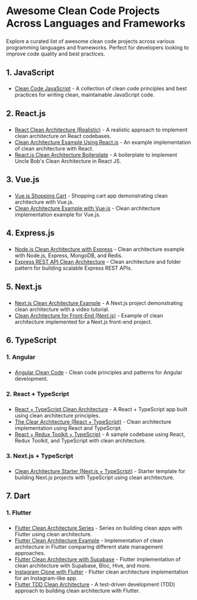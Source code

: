 <h1 align="left">Awesome Clean Code Projects Across Languages and Frameworks</h1>

###

<p align="left">Explore a curated list of awesome clean code projects across various programming languages and frameworks. Perfect for developers looking to improve code quality and best practices.</p>

###

<h2 align="left">1. JavaScript</h2>

###

<ul>
  <li><a href="https://github.com/ryanmcdermott/clean-code-javascript">Clean Code JavaScript</a> - A collection of clean code principles and best practices for writing clean, maintainable JavaScript code.</li>
</ul>

###

<h2 align="left">2. React.js</h2>

###

<ul>
  <li><a href="https://github.com/eduardomoroni/react-clean-architecture">React Clean Architecture (Realistic)</a> - A realistic approach to implement clean architecture on React codebases.</li>
  <li><a href="https://github.com/askides/clean-architecture-react">Clean Architecture Example Using React.js</a> - An example implementation of clean architecture with React.</li>
  <li><a href="https://github.com/bailabs/react_js_clean_architecture">React.js Clean Architecture Boilerplate</a> - A boilerplate to implement Uncle Bob's Clean Architecture in React JS.</li>
</ul>

###

<h2 align="left">3. Vue.js</h2>

###

<ul>
  <li><a href="https://github.com/thanhchungbtc/vue-shopping-clean-architecture">Vue.js Shopping Cart</a> - Shopping cart app demonstrating clean architecture with Vue.js.</li>
  <li><a href="https://github.com/andoshin11/clean-architecture-example-vue">Clean Architecture Example with Vue.js</a> - Clean architecture implementation example for Vue.js.</li>
</ul>

###

<h2 align="left">4. Express.js</h2>

###

<ul>
  <li><a href="https://github.com/panagiop/node.js-clean-architecture">Node.js Clean Architecture with Express</a> - Clean architecture example with Node.js, Express, MongoDB, and Redis.</li>
  <li><a href="https://github.com/restuwahyu13/express-rest-api-clean-architecture">Express REST API Clean Architecture</a> - Clean architecture and folder pattern for building scalable Express REST APIs.</li>
</ul>

###

<h2 align="left">5. Next.js</h2>

###

<ul>
  <li><a href="https://github.com/nikolovlazar/nextjs-clean-architecture">Next.js Clean Architecture Example</a> - A Next.js project demonstrating clean architecture with a video tutorial.</li>
  <li><a href="https://github.com/dimitridumont/clean-architecture-front-end">Clean Architecture for Front-End (Next.js)</a> - Example of clean architecture implemented for a Next.js front-end project.</li>
</ul>

###

<h2 align="left">6. TypeScript</h2>

###

<h3 align="left">1. Angular</h3>

###

<ul>
  <li><a href="https://github.com/lubkoKuzenko/angular-clean-code">Angular Clean Code</a> - Clean code principles and patterns for Angular development.</li>
</ul>

###

<h3 align="left">2. React + TypeScript</h3>

###

<ul>
  <li><a href="https://github.com/bespoyasov/frontend-clean-architecture">React + TypeScript Clean Architecture</a> - A React + TypeScript app built using clean architecture principles.</li>
  <li><a href="https://github.com/RostislavDugin/clean-architecture-react-typescript">The Clear Architecture (React + TypeScript)</a> - Clean architecture implementation using React and TypeScript.</li>
  <li><a href="https://github.com/Abouelyatim/React-App-Clean-Architecture">React + Redux Toolkit + TypeScript</a> - A sample codebase using React, Redux Toolkit, and TypeScript with clean architecture.</li>
</ul>

###

<h3 align="left">3. Next.js + TypeScript</h3>

###

<ul>
  <li><a href="https://github.com/yazaldefilimone/clean-arch-nextjs-starter">Clean Architecture Starter (Next.js + TypeScript)</a> - Starter template for building Next.js projects with TypeScript using clean architecture.</li>
</ul>

###

<h2 align="left">7. Dart</h2>

###

<h3 align="left">1. Flutter</h3>

###

<ul>
  <li><a href="https://github.com/devmuaz/flutter-clean-architecture">Flutter Clean Architecture Series</a> - Series on building clean apps with Flutter using clean architecture.</li>
  <li><a href="https://github.com/guilherme-v/flutter-clean-architecture-example">Flutter Clean Architecture Example</a> - Implementation of clean architecture in Flutter comparing different state management approaches.</li>
  <li><a href="https://github.com/RivaanRanawat/blog-app-clean-architecture">Flutter Clean Architecture with Supabase</a> - Flutter implementation of clean architecture with Supabase, Bloc, Hive, and more.</li>
  <li><a href="https://github.com/AhmedAbdoElhawary/flutter-clean-architecture-instagram">Instagram Clone with Flutter</a> - Flutter clean architecture implementation for an Instagram-like app.</li>
  <li><a href="https://github.com/ResoCoder/flutter-tdd-clean-architecture-course">Flutter TDD Clean Architecture</a> - A test-driven development (TDD) approach to building clean architecture with Flutter.</li>
</ul>

###
